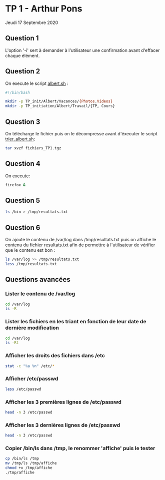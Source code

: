 # TP 1 - Arthur Pons
Jeudi 17 Septembre 2020

## Question 1
L'option '-i' sert à demander à l'utilisateur une confirmation avant d'effacer chaque élément.

## Question 2
On execute le script [albert.sh](https://github.com/unguest/dut_rt/blob/master/RTAM1105/albert.sh) : 

```bash
#!/bin/bash

mkdir -p TP_init/Albert/Vacances/{Photos,Videos}
mkdir -p TP_initiation/Albert/Travail/{TP, Cours}
```
## Question 3
On télécharge le fichier puis on le décompresse avant d'éxecuter le script [trier_albert.sh](https://github.com/unguest/dut_rt/blob/master/RTAM1105/trier_albert.sh): 

```bash
tar xvzf fichiers_TP1.tgz
```
## Question 4
On execute:

```bash
firefox &
```

## Question 5

 ```bash
 ls /bin > /tmp/resultats.txt
 ```
 
 ## Question 6
 On ajoute le contenu de /var/log dans /tmp/resultats.txt puis on affiche le contenu du fichier resultats.txt afin de permettre à l'utilisateur de vérifier que le contenu est bon :
 
 ```bash
 ls /var/log >> /tmp/resultats.txt
 less /tmp/resultats.txt
 ```
## Questions avancées

### Lister le contenu de /var/log

```bash
cd /var/log
ls -R
```

### Lister les fichiers en les triant en fonction de leur date de dernière modification

```bash
cd /var/log
ls -Rt
```
### Afficher les droits des fichiers dans /etc

```bash
stat -c "%a %n" /etc/*
```

### Afficher /etc/passwd

```bash
less /etc/passwd
```

### Afficher les 3 premières lignes de /etc/passwd

```bash
head -n 3 /etc/passwd
```

### Afficher les 3 dernières lignes de /etc/passwd

```bash
head -n 3 /etc/passwd
```

### Copier /bin/ls dans /tmp, le renommer 'affiche' puis le tester

```bash
cp /bin/ls /tmp
mv /tmp/ls /tmp/affiche
chmod +x /tmp/affiche
./tmp/affiche
```
